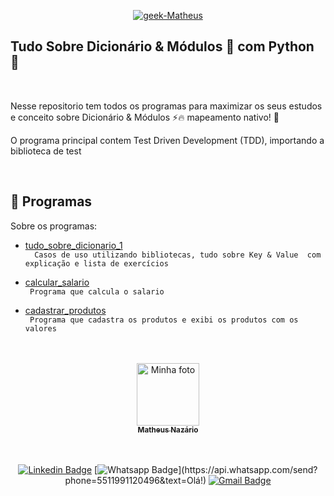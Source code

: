 <p align = "center">
  <a href="https://www.linkedin.com/in/matheus-naz%C3%A1rio-676411b3/">
    <img src="https://i.ibb.co/1LyDXjc/geek-Matheus.png" alt="geek-Matheus" border="0" /></a>
</p>

## Tudo Sobre Dicionário & Módulos 📑 com Python 🐍

<br>

<p align = "center" id = "project">

  Nesse repositorio tem todos os programas para maximizar os seus estudos e conceito sobre Dicionário & Módulos ⚡🔥 mapeamento nativo! 🚀

  O programa principal contem Test Driven Development (TDD), importando a biblioteca de test
  
</p>

<br>

<h2 id = "techs">
  🚀 Programas
</h2>

Sobre os programas:

- [tudo_sobre_dicionario_1](https://github.com/Matheus-Nazario/tudo_sobre_dicionario_modulos.py/blob/main/tudo_sobre_dicionario_1.py) </br>`  Casos de uso utilizando bibliotecas, tudo sobre Key & Value  com explicação e lista de exercícios`

- [calcular_salario](https://github.com/Matheus-Nazario/tudo_sobre_dicionario_modulos.py/blob/main/calcular_salario.py) </br> ` Programa que calcula o salario`

- [cadastrar_produtos](https://github.com/Matheus-Nazario/tudo_sobre_dicionario_modulos.py/blob/main/cadastrar_produtos.py) </br> ` Programa que cadastra os produtos e exibi os produtos com os valores`

<br>
</br>

<center>
<a href="https://github.com/Matheus-Nazario">
  <img src = "https://avatars.githubusercontent.com/u/58954901?v=4" width = "100px;" alt = "Minha foto" />
  <br />
  <sub> <b> Matheus Nazário </b> </sub>
</a>

<br />
<br />

<br/>

[![Linkedin Badge](https://img.shields.io/badge/-LinkedIn-blue?style=for-the-badge&logo=Linkedin&logoColor=white&link=https://www.linkedin.com/in/matheus-nazário-676411b3/)](https://www.linkedin.com/in/matheus-nazário-676411b3/)
[![Whatsapp Badge](https://img.shields.io/badge/-Whatsapp-4CA143?style=for-the-badge&labelColor=4CA143&logo=whatsapp&logoColor=white&link=https://api.whatsapp.com/send?phone=5511991120496&text=Olá!)](https://api.whatsapp.com/send?phone=5511991120496&text=Olá!)
[![Gmail Badge](https://img.shields.io/badge/-Gmail-c14438?style=for-the-badge&logo=Gmail&logoColor=white&link=mailto:matheus.nazario@aluno.faculdadeimpacta.com.br
)](mailto:matheus.nazario@aluno.faculdadeimpacta.com.br
)

</center>